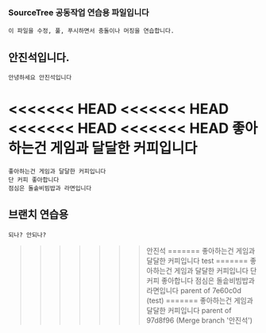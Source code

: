 ### SourceTree 공동작업 연습용 파일입니다
    이 파일을 수정, 풀, 푸시하면서 충돌이나 머징을 연습합니다.

## 안진석입니다.
    안녕하세요 안진석입니다
<<<<<<< HEAD
<<<<<<< HEAD
<<<<<<< HEAD
<<<<<<< HEAD
    좋아하는건 게임과 달달한 커피입니다
=======
    좋아하는건 게임과 달달한 커피입니다
    단 커피 좋아합니다
    점심은 돌솥비빔밥과 라면입니다

## 브랜치 연습용
    되나? 안되나?
>>>>>>> 안진석
=======
    좋아하는건 게임과 달달한 커피입니다
>>>>>>> test
=======
    좋아하는건 게임과 달달한 커피입니다
    단 커피 좋아합니다
    점심은 돌솥비빔밥과 라면입니다
>>>>>>> parent of 7e60c0d (test)
=======
    좋아하는건 게임과 달달한 커피입니다
>>>>>>> parent of 97d8f96 (Merge branch '안진석')
